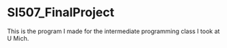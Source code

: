 # SI507_FinalProject

This is the program I made for the intermediate programming class I took at U Mich.
